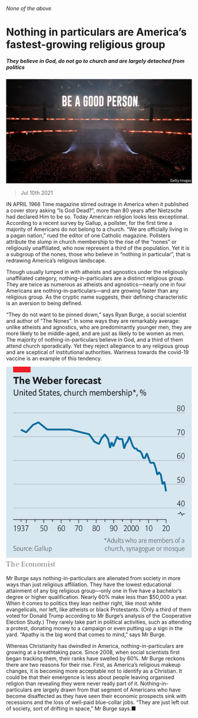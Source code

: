 ###### None of the above

# Nothing in particulars are America’s fastest-growing religious group 

##### They believe in God, do not go to church and are largely detached from politics 

![image](images/20210710_USP503.jpg) 

> Jul 10th 2021 

IN APRIL 1966 Time magazine stirred outrage in America when it published a cover story asking “Is God Dead?”, more than 80 years after Nietzsche had declared Him to be so. Today American religion looks less exceptional. According to a recent survey by Gallup, a pollster, for the first time a majority of Americans do not belong to a church. “We are officially living in a pagan nation,” rued the editor of one Catholic magazine. Pollsters attribute the slump in church membership to the rise of the “nones” or religiously unaffiliated, who now represent a third of the population. Yet it is a subgroup of the nones, those who believe in “nothing in particular”, that is redrawing America’s religious landscape.

Though usually lumped in with atheists and agnostics under the religiously unaffiliated category, nothing-in-particulars are a distinct religious group. They are twice as numerous as atheists and agnostics—nearly one in four Americans are nothing-in-particulars—and are growing faster than any religious group. As the cryptic name suggests, their defining characteristic is an aversion to being defined.


“They do not want to be pinned down,” says Ryan Burge, a social scientist and author of “The Nones”. In some ways they are remarkably average: unlike atheists and agnostics, who are predominantly younger men, they are more likely to be middle-aged, and are just as likely to be women as men. The majority of nothing-in-particulars believe in God, and a third of them attend church sporadically. Yet they reject allegiance to any religious group and are sceptical of institutional authorities. Wariness towards the covid-19 vaccine is an example of this tendency.

![image](images/20210710_USC809.png) 


Mr Burge says nothing-in-particulars are alienated from society in more ways than just religious affiliation. They have the lowest educational attainment of any big religious group—only one in five have a bachelor’s degree or higher qualification. Nearly 60% make less than $50,000 a year. When it comes to politics they lean neither right, like most white evangelicals, nor left, like atheists or black Protestants. (Only a third of them voted for Donald Trump according to Mr Burge’s analysis of the Cooperative Election Study.) They rarely take part in political activities, such as attending a protest, donating money to a campaign or even putting up a sign in the yard. “Apathy is the big word that comes to mind,” says Mr Burge.

Whereas Christianity has dwindled in America, nothing-in-particulars are growing at a breathtaking pace. Since 2008, when social scientists first began tracking them, their ranks have swelled by 60%. Mr Burge reckons there are two reasons for their rise. First, as America’s religious makeup changes, it is becoming more acceptable not to identify as a Christian. It could be that their emergence is less about people leaving organised religion than revealing they were never really part of it. Nothing-in-particulars are largely drawn from that segment of Americans who have become disaffected as they have seen their economic prospects sink with recessions and the loss of well-paid blue-collar jobs. “They are just left out of society, sort of drifting in space,” Mr Burge says.■

